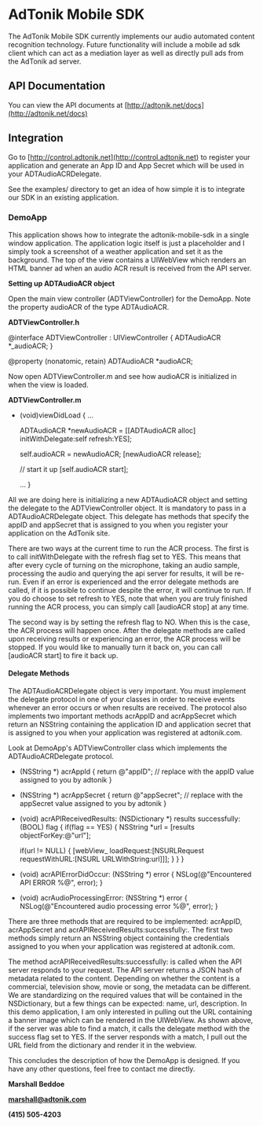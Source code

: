 # AdTonik Mobile SDK

The AdTonik Mobile SDK currently implements our audio automated content recognition technology. Future functionality
will include a mobile ad sdk client which can act as a mediation layer as well as directly pull ads from the AdTonik ad
server.

## API Documentation

You can view the API documents at [http://adtonik.net/docs](http://adtonik.net/docs)

## Integration

Go to [http://control.adtonik.net](http://control.adtonik.net) to register your application and generate an App ID
and App Secret which will be used in your ADTAudioACRDelegate.

See the examples/ directory to get an idea of how simple it is to integrate our SDK in an existing application.

### DemoApp

This application shows how to integrate the adtonik-mobile-sdk in a single window application. The application logic itself is just a placeholder and I simply took a screenshot of a weather application and set it as the background. The top of the view contains a UIWebView which renders an HTML banner ad when an audio ACR result is received from the API server.

**Setting up ADTAudioACR object**

Open the main view controller (ADTViewController) for the DemoApp. Note the property audioACR of the type ADTAudioACR.

__ADTViewController.h__

@interface ADTViewController : UIViewController <ADTAudioACRDelegate> {
  ADTAudioACR *_audioACR;
}

@property (nonatomic, retain) ADTAudioACR *audioACR;

Now open ADTViewController.m and see how audioACR is initialized in when the view is loaded.

__ADTViewController.m__

- (void)viewDidLoad
{
  …

    ADTAudioACR *newAudioACR = [[ADTAudioACR alloc] initWithDelegate:self refresh:YES];

  self.audioACR = newAudioACR;
  [newAudioACR release];

  // start it up
  [self.audioACR start];

  ...
}

All we are doing here is initializing a new ADTAudioACR object and setting the delegate to the ADTViewController object. It is mandatory to pass in a ADTAudioACRDelegate object. This delegate has methods that specify the appID and appSecret that is assigned to you when you register your application on the AdTonik site.

There are two ways at the current time to run the ACR process. The first is to call initWithDelegate with the refresh flag set to YES. This means that after every cycle of turning on the microphone, taking an audio sample, processing the audio and querying the api server for results, it will be re-run. Even if an error is experienced and the error delegate methods are called, if it is possible to continue despite the error, it will continue to run. If you do choose to set refresh to YES, note that when you are truly finished running the ACR process, you can simply call [audioACR stop] at any time.

The second way is by setting the refresh flag to NO. When this is the case, the ACR process will happen once. After the delegate methods are called upon receiving results or experiencing an error, the ACR process will be stopped. If you would like to manually turn it back on, you can call [audioACR start] to fire it back up.

#### Delegate Methods

The ADTAudioACRDelegate object is very important. You must implement the delegate protocol in one of your classes in order to receive events whenever an error occurs or when results are received. The protocol also implements two important methods acrAppID and acrAppSecret which return an NSString containing the application ID and application secret that is assigned to you when your application was registered at adtonik.com.

Look at DemoApp's ADTViewController class which implements the ADTAudioACRDelegate protocol.

- (NSString *) acrAppId {
  return @"appID"; // replace with the appID value assigned to you by adtonik
}

- (NSString *) acrAppSecret {
  return @"appSecret"; // replace with the appSecret value assigned to you by adtonik
}

- (void) acrAPIReceivedResults: (NSDictionary *) results successfully:(BOOL) flag {
  if(flag == YES) {
    NSString *url  = [results objectForKey:@"url"];

    if(url != NULL) {
      [webView_  loadRequest:[NSURLRequest requestWithURL:[NSURL URLWithString:url]]];
    }
  }
}

- (void) acrAPIErrorDidOccur: (NSString *) error {
  NSLog(@"Encountered API ERROR %@", error);
}

- (void) acrAudioProcessingError: (NSString *) error {
  NSLog(@"Encountered audio processing error %@", error);
}

There are three methods that are required to be implemented: acrAppID, acrAppSecret and acrAPIReceivedResults:successfully:. The first two methods simply return an NSString object containing the credentials assigned to you when your application was registered at adtonik.com.

The method acrAPIReceivedResults:successfully: is called when the API server responds to your request. The API server returns a JSON hash of metadata related to the content. Depending on whether the content is a commercial, television show, movie or song, the metadata can be different. We are standardizing on the required values that will be contained in the NSDictionary, but a few things can be expected: name, url, description. In this demo application, I am only interested in pulling out the URL containing a banner image which can be rendered in the UIWebView. As shown above, if the server was able to find a match, it calls the delegate method with the success flag set to YES. If the server responds with a match, I pull out the URL field from the dictionary and render it in the webview.

This concludes the description of how the DemoApp is designed. If you have any other questions, feel free to contact me directly.

**Marshall Beddoe**

**marshall@adtonik.com**

**(415) 505-4203**
